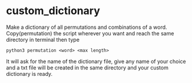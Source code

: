 # custom_dictionary
Make a dictionary of all permutations and combinations of a word.
Copy(permutation) the script wherever you want and reach the same directory in terminal then type
    
    python3 permutation <word> <max length>

It will ask for the name of the dictionary file, give any name of your choice and a txt file will be created in the same directory and your custom dictionary is ready.

